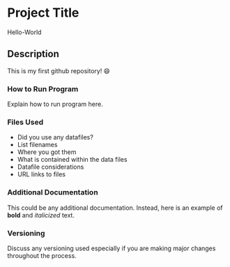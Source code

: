 # Project Title
Hello-World
## Description
This is my first github repository! :smile:
### How to Run Program
Explain how to run program here.
### Files Used
- Did you use any datafiles?
- List filenames
- Where you got them
- What is contained within the data files
- Datafile considerations
- URL links to files
### Additional Documentation
This could be any additional documentation. Instead, here is an example of **bold** and *italicized* text.
### Versioning
Discuss any versioning used especially if you are making major changes throughout the process.

